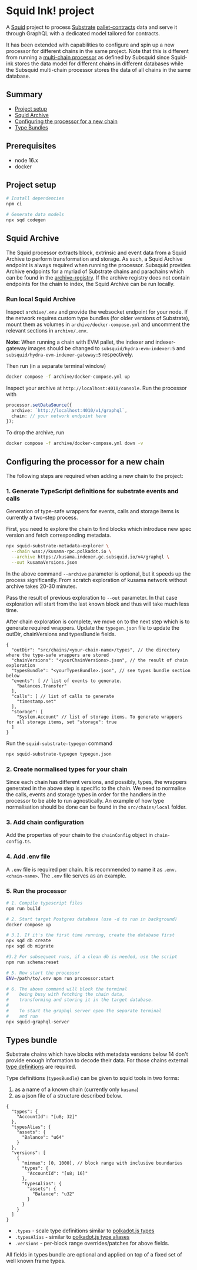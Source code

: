 # Squid Ink! project

A [Squid](https://subsquid.io) project to process [Substrate](https://substrate.io/) [pallet-contracts](https://paritytech.github.io/substrate/master/pallet_contracts/index.html) data and serve it through GraphQL with a dedicated model tailored for contracts.

It has been extended with capabilities to configure and spin up a new processor for different chains in the same project. Note that this is different from running a [multi-chain processor](https://docs.subsquid.io/recipes/running-a-squid/multi-chain-processors) as defined by Subsquid since Squid-ink stores the data model for different chains in different databases while the Subsquid multi-chain processor stores the data of all chains in the same database.

## Summary

- [Project setup](#project-setup)
- [Squid Archive](#squid-archive)
- [Configuring the processor for a new chain](#configuring-the-processor-for-a-new-chain)
- [Type Bundles](#types-bundle)

## Prerequisites

* node 16.x
* docker

## Project setup

```bash
# Install dependencies
npm ci

# Generate data models
npx sqd codegen
```

## Squid Archive
The Squid processor extracts block, extrinsic and event data from a Squid Archive to perform transformation and storage. As such, a Squid Archive endpoint is always required when running the processor. Subsquid provides Archive endpoints for a myriad of Substrate chains and parachains which can be found in the [archive-registry](https://github.com/subsquid/archive-registry). If the archive registry does not contain endpoints for the chain to index, the Squid Archive can be run locally.

### Run local Squid Archive
Inspect `archive/.env` and provide the websocket endpoint for your node. If the network requires custom type bundles (for older versions of Substrate), mount them as volumes in `archive/docker-compose.yml` and uncomment the relevant sections in `archive/.env`.

**Note:** When running a chain with EVM pallet, the indexer and indexer-gateway images should be changed to `subsquid/hydra-evm-indexer:5` and `subsquid/hydra-evm-indexer-gateway:5` respectively.

Then run (in a separate terminal window)

```bash
docker compose -f archive/docker-compose.yml up
```

Inspect your archive at `http://localhost:4010/console`. Run the processor with

```typescript
processor.setDataSource({
  archive: `http://localhost:4010/v1/graphql`,
  chain: // your network endpoint here
});
```

To drop the archive, run
```bash
docker compose -f archive/docker-compose.yml down -v
```

## Configuring the processor for a new chain
The following steps are required when adding a new chain to the project:

### 1. Generate TypeScript definitions for substrate events and calls
Generation of type-safe wrappers for events, calls and storage items is currently a two-step process.

First, you need to explore the chain to find blocks which introduce new spec version and
fetch corresponding metadata. 

```bash
npx squid-substrate-metadata-explorer \
  --chain wss://kusama-rpc.polkadot.io \
  --archive https://kusama.indexer.gc.subsquid.io/v4/graphql \
  --out kusamaVersions.json
```

In the above command `--archive` parameter is optional, but it speeds up the process
significantly. From scratch exploration of kusama network without archive takes 20-30 minutes.

Pass the result of previous exploration to `--out` parameter. In that case exploration will
start from the last known block and thus will take much less time.

After chain exploration is complete, we move on to the next step which is to generate 
required wrappers. Update the `typegen.json` file to update the outDir, chainVersions and typesBundle fields.

```json5
{
  "outDir": "src/chains/<your-chain-name>/types", // the directory where the type-safe wrappers are stored
  "chainVersions": "<yourChainVersions>.json", // the result of chain exploration
  "typesBundle": "<yourTypesBundle>.json", // see types bundle section below
  "events": [ // list of events to generate.
    "balances.Transfer"
  ],
  "calls": [ // list of calls to generate
    "timestamp.set"
  ],
  "storage": [
    "System.Account" // list of storage items. To generate wrappers for all storage items, set "storage": true
  ]
}
```

Run the `squid-substrate-typegen` command

```bash
npx squid-substrate-typegen typegen.json
```

### 2. Create normalised types for your chain
Since each chain has different versions, and possibly, types, the wrappers generated in the above step is specific to the chain. We need to normalise the calls, events and storage types in order for the handlers in the processor to be able to run agnostically. An example of how type normalisation should be done can be found in the `src/chains/local` folder.

### 3. Add chain configuration
Add the properties of your chain to the `chainConfig` object in `chain-config.ts`.

### 4. Add .env file
A `.env` file is required per chain. It is recommended to name it as `.env.<chain-name>`. The `.env` file serves as an example.

### 5. Run the processor

```bash
# 1. Compile typescript files
npm run build

# 2. Start target Postgres database (use -d to run in background)
docker compose up

# 3.1. If it's the first time running, create the database first
npx sqd db create
npx sqd db migrate

#3.2 For subsequent runs, if a clean db is needed, use the script
npm run schema:reset

# 5. Now start the processor
ENV=/path/to/.env npm run processor:start

# 6. The above command will block the terminal
#    being busy with fetching the chain data, 
#    transforming and storing it in the target database.
#
#    To start the graphql server open the separate terminal
#    and run
npx squid-graphql-server
```

## Types bundle

Substrate chains which have blocks with metadata versions below 14 don't provide enough 
information to decode their data. For those chains external 
[type definitions](https://polkadot.js.org/docs/api/start/types.extend) are required.

Type definitions (`typesBundle`) can be given to squid tools in two forms:

1. as a name of a known chain (currently only `kusama`)
2. as a json file of a structure described below.

```json5
{
  "types": {
    "AccountId": "[u8; 32]"
  },
  "typesAlias": {
    "assets": {
      "Balance": "u64"
    }
  },
  "versions": [
    {
      "minmax": [0, 1000], // block range with inclusive boundaries
      "types": {
        "AccountId": "[u8; 16]"
      },
      "typesAlias": {
        "assets": {
          "Balance": "u32"
        }
      }
    }
  ]
}
```

* `.types` - scale type definitions similar to [polkadot.js types](https://polkadot.js.org/docs/api/start/types.extend#extension)
* `.typesAlias` - similar to [polkadot.js type aliases](https://polkadot.js.org/docs/api/start/types.extend#type-clashes)
* `.versions` - per-block range overrides/patches for above fields.

All fields in types bundle are optional and applied on top of a fixed set of well known
frame types.
